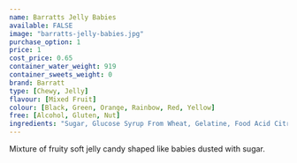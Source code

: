 ```yaml
---
name: Barratts Jelly Babies
available: FALSE
image: "barratts-jelly-babies.jpg"
purchase_option: 1
price: 1
cost_price: 0.65
container_water_weight: 919
container_sweets_weight: 0
brand: Barratt
type: [Chewy, Jelly]
flavour: [Mixed Fruit]
colour: [Black, Green, Orange, Rainbow, Red, Yellow]
free: [Alcohol, Gluten, Nut]
ingredients: "Sugar, Glucose Syrup From Wheat, Gelatine, Food Acid Citric Acid, Flavourings, Natural Colours (Anthocyanin, Curcumin, Capsanthin), Vegetable Concentrate, Maize Starch"
---
```

Mixture of fruity soft jelly candy shaped like babies dusted with sugar.